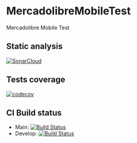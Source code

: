 # MercadolibreMobileTest
Mercadolibre Mobile Test

## Static analysis ##

[![SonarCloud](https://sonarcloud.io/images/project_badges/sonarcloud-orange.svg)](https://sonarcloud.io/dashboard?id=ingjohnguerrero_MercadolibreMobileTest)

## Tests coverage ###

[![codecov](https://codecov.io/gh/ingjohnguerrero/MercadolibreMobileTest/branch/main/graph/badge.svg?token=tr3x4sKNOo)](https://codecov.io/gh/ingjohnguerrero/MercadolibreMobileTest)

## CI Build status ##

- Main: [![Build Status](https://app.bitrise.io/app/74b43ad5976193aa/status.svg?token=f5xLEzwfgMYzFwLmYFQUgg&branch=main)](https://app.bitrise.io/app/74b43ad5976193aa)
- Develop: [![Build Status](https://app.bitrise.io/app/74b43ad5976193aa/status.svg?token=f5xLEzwfgMYzFwLmYFQUgg&branch=develop)](https://app.bitrise.io/app/74b43ad5976193aa)